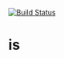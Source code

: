 [![Build Status](https://travis-ci.org/customcommander/is.svg?branch=master)](https://travis-ci.org/customcommander/is)

# is

